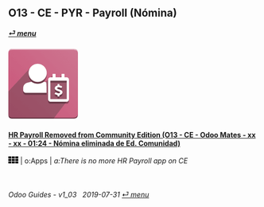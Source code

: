 ## O13 - CE - PYR - Payroll (Nómina)
#### [_&#x23CE; menu_](/en-uk/o13/ce/en-uk-o13-ce-guides-menu.md)  
### ![pyr](/doc/img/hr_payroll.png)

#### [HR Payroll Removed from Community Edition (O13 - CE - Odoo Mates - xx - xx - 01:24 - Nómina eliminada de Ed. Comunidad)](https://youtube.com/embed/ssrMiPrdbQQ?autoplay=1&start=0&end=0&rel=0)  
![apps](/doc/img/apps.png) | o:Apps | _a:There is no more HR Payroll app on CE_

<br>
	
###### Odoo Guides - v1_03 &nbsp; 2019-07-31  [_&#x23CE; menu_](/en-uk/o13/ce/en-uk-o13-ce-guides-menu.md)  

